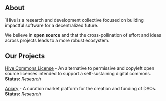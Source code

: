 ## About
1Hive is a research and development collective focused on building impactful software for a decentralized future.

We believe in **open source** and that the cross-pollination of effort and ideas across projects leads to a more robust ecosystem.

## Our Projects
[Hive Commons License](https://github.com/1Hive/Hive-Commons) - An alternative to permissive and copyleft open source licenses intended to support a self-sustaining digital commons. **Status:** *Research*

[Apiary](https://github.com/1Hive/Apiary) - A curation market platform for the creation and funding of DAOs. **Status:** *Research*

